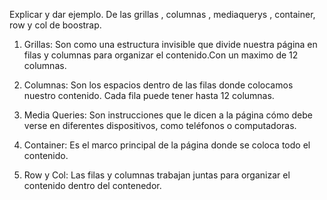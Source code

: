 Explicar y dar ejemplo. De las grillas , columnas , mediaquerys , container, row y col de boostrap.

1. Grillas: Son como una estructura invisible que divide nuestra página en filas y columnas para organizar el contenido.Con un maximo de 12 columnas.

2. Columnas: Son los espacios dentro de las filas donde colocamos nuestro contenido. Cada fila puede tener hasta 12 columnas.

3. Media Queries: Son instrucciones que le dicen a la página cómo debe verse en diferentes dispositivos, como teléfonos o computadoras.

4. Container: Es el marco principal de la página donde se coloca todo el contenido.

5. Row y Col: Las filas y columnas trabajan juntas para organizar el contenido dentro del contenedor.

